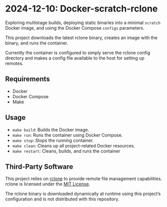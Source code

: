 # 2024-12-10: Docker-scratch-rclone

Exploring multistage builds, deploying static binaries into a minimal `scratch` Docker image, and using the Docker Compose `configs` parameters.

This project downloads the latest rclone binary, creates an image with the binary, and runs the container.

Currently the container is configured to simply serve the rclone config directory and makes a config file available to the host for setting up remotes.

## Requirements
- Docker
- Docker Compose
- Make

## Usage
- `make build`: Builds the Docker image.
- `make run`: Runs the container using Docker Compose.
- `make stop`: Stops the running container.
- `make clean`: Cleans up all project-related Docker resources.
- `make restart`: Cleans, builds, and runs the container

## Third-Party Software

This project relies on [rclone](https://rclone.org) to provide remote file management capabilities.
rclone is licensed under the [MIT License](https://opensource.org/licenses/MIT).

The rclone binary is downloaded dynamically at runtime using this project’s configuration and is not distributed with this repository.
